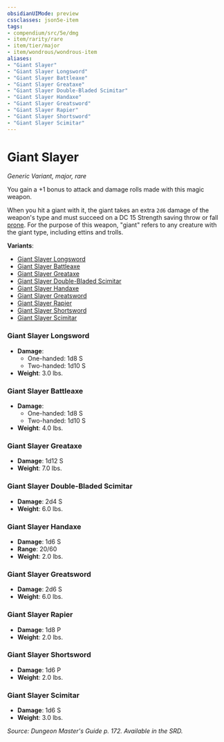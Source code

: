 ```yaml
---
obsidianUIMode: preview
cssclasses: json5e-item
tags:
- compendium/src/5e/dmg
- item/rarity/rare
- item/tier/major
- item/wondrous/wondrous-item
aliases: 
- "Giant Slayer"
- "Giant Slayer Longsword"
- "Giant Slayer Battleaxe"
- "Giant Slayer Greataxe"
- "Giant Slayer Double-Bladed Scimitar"
- "Giant Slayer Handaxe"
- "Giant Slayer Greatsword"
- "Giant Slayer Rapier"
- "Giant Slayer Shortsword"
- "Giant Slayer Scimitar"
---
```

# Giant Slayer
*Generic Variant, major, rare*  


You gain a +1 bonus to attack and damage rolls made with this magic weapon.

When you hit a giant with it, the giant takes an extra `2d6` damage of the weapon's type and must succeed on a DC 15 Strength saving throw or fall [prone](/Systems/5e/rules/conditions.md#prone). For the purpose of this weapon, "giant" refers to any creature with the giant type, including ettins and trolls.

**Variants**:
- [Giant Slayer Longsword](#Giant%20Slayer%20Longsword)
- [Giant Slayer Battleaxe](#Giant%20Slayer%20Battleaxe)
- [Giant Slayer Greataxe](#Giant%20Slayer%20Greataxe)
- [Giant Slayer Double-Bladed Scimitar](#Giant%20Slayer%20Double-Bladed%20Scimitar)
- [Giant Slayer Handaxe](#Giant%20Slayer%20Handaxe)
- [Giant Slayer Greatsword](#Giant%20Slayer%20Greatsword)
- [Giant Slayer Rapier](#Giant%20Slayer%20Rapier)
- [Giant Slayer Shortsword](#Giant%20Slayer%20Shortsword)
- [Giant Slayer Scimitar](#Giant%20Slayer%20Scimitar)

### Giant Slayer Longsword

- **Damage**:
  - One-handed: 1d8 S
  - Two-handed: 1d10 S
- **Weight**: 3.0 lbs.

### Giant Slayer Battleaxe

- **Damage**:
  - One-handed: 1d8 S
  - Two-handed: 1d10 S
- **Weight**: 4.0 lbs.

### Giant Slayer Greataxe

- **Damage**: 1d12 S
- **Weight**: 7.0 lbs.

### Giant Slayer Double-Bladed Scimitar

- **Damage**: 2d4 S
- **Weight**: 6.0 lbs.

### Giant Slayer Handaxe

- **Damage**: 1d6 S
- **Range**: 20/60
- **Weight**: 2.0 lbs.

### Giant Slayer Greatsword

- **Damage**: 2d6 S
- **Weight**: 6.0 lbs.

### Giant Slayer Rapier

- **Damage**: 1d8 P
- **Weight**: 2.0 lbs.

### Giant Slayer Shortsword

- **Damage**: 1d6 P
- **Weight**: 2.0 lbs.

### Giant Slayer Scimitar

- **Damage**: 1d6 S
- **Weight**: 3.0 lbs.


*Source: Dungeon Master's Guide p. 172. Available in the SRD.*